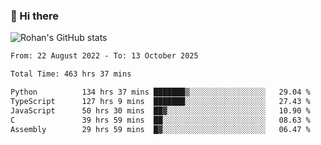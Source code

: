 ### 👋 Hi there 

<!--
**rohznmdev/rohznmdev** is a ✨ _special_ ✨ repository because its `README.md` (this file) appears on your GitHub profile.

Here are some ideas to get you started:

- 🔭 I’m currently working on ...
- 🌱 I’m currently learning Ruby and Ruby on Rails
- 👯 I’m looking to collaborate on ...
- 🤔 I’m looking for help with ...
- 💬 Ask me about ...
- 📫 How to reach me: ...
- 😄 Pronouns: ...
- ⚡ Fun fact: ...
-->
![Rohan's GitHub stats](https://github-readme-stats.vercel.app/api?username=rohznmdev&theme=dark&show_icons=true)

<!--START_SECTION:waka-->

```txt
From: 22 August 2022 - To: 13 October 2025

Total Time: 463 hrs 37 mins

Python          134 hrs 37 mins ███████▒░░░░░░░░░░░░░░░░░   29.04 %
TypeScript      127 hrs 9 mins  ███████░░░░░░░░░░░░░░░░░░   27.43 %
JavaScript      50 hrs 30 mins  ██▓░░░░░░░░░░░░░░░░░░░░░░   10.90 %
C               39 hrs 59 mins  ██░░░░░░░░░░░░░░░░░░░░░░░   08.63 %
Assembly        29 hrs 59 mins  █▓░░░░░░░░░░░░░░░░░░░░░░░   06.47 %
```

<!--END_SECTION:waka-->
